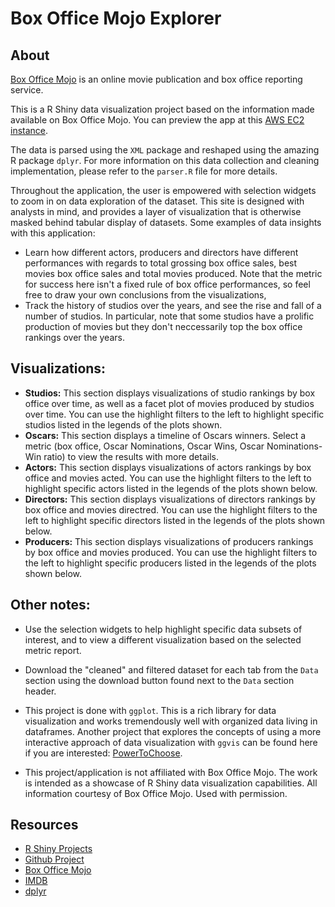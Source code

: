 # Box Office Mojo Explorer

## About
[Box Office Mojo](http://www.boxofficemojo.com/) is an online movie publication and box office reporting service.

This is a R Shiny data visualization project based on the information made available on Box Office Mojo.  You can preview the app at this [AWS EC2 instance](http://ec2-54-183-164-175.us-west-1.compute.amazonaws.com:3838/BoxOfficeMojo/).

The data is parsed using the `XML` package and reshaped using the amazing R package `dplyr`.  For more information on this data collection and cleaning implementation, please refer to the `parser.R` file for more details.

Throughout the application, the user is empowered with selection widgets to zoom in on data exploration of the dataset.  This site is designed with analysts in mind, and provides a layer of visualization that is otherwise masked behind tabular display of datasets.  Some examples of data insights with this application:

- Learn how different actors, producers and directors have different performances with regards to total grossing box office sales, best movies box office sales and total movies produced.  Note that the metric for success here isn't a fixed rule of box office performances, so feel free to draw your own conclusions from the visualizations,
- Track the history of studios over the years, and see the rise and fall of a number of studios.  In particular, note that some studios have a prolific production of movies but they don't neccessarily top the box office rankings over the years.


## Visualizations:
- **Studios:** This section displays visualizations of studio rankings by box office over time, as well as a facet plot of movies produced by studios over time. You can use the highlight filters to the left to highlight specific studios listed in the legends of the plots shown.
- **Oscars:** This section displays a timeline of Oscars winners. Select a metric (box office, Oscar Nominations, Oscar Wins, Oscar Nominations-Win ratio) to view the results with more details.
- **Actors:** This section displays visualizations of actors rankings by box office and movies acted. You can use the highlight filters to the left to highlight specific actors listed in the legends of the plots shown below.
- **Directors:** This section displays visualizations of directors rankings by box office and movies directred. You can use the highlight filters to the left to highlight specific directors listed in the legends of the plots shown below.
- **Producers:** This section displays visualizations of producers rankings by box office and movies produced. You can use the highlight filters to the left to highlight specific producers listed in the legends of the plots shown below.


## Other notes:
- Use the selection widgets to help highlight specific data subsets of interest, and to view a different visualization based on the selected metric report.

- Download the "cleaned" and filtered dataset for each tab from the `Data` section using the download button found next to the `Data` section header.

- This project is done with `ggplot`.  This is a rich library for data visualization and works tremendously well with organized data living in dataframes.  Another project that explores the concepts of using a more interactive approach of data visualization with `ggvis` can be found here if you are interested: [PowerToChoose](http://ec2-54-183-164-175.us-west-1.compute.amazonaws.com:3838/PowerToChoose/).

- This project/application is not affiliated with Box Office Mojo.  The work is intended as a showcase of R Shiny data visualization capabilities.  All information courtesy of Box Office Mojo. Used with permission.


## Resources
- [R Shiny Projects](http://ec2-54-183-164-175.us-west-1.compute.amazonaws.com:3838/)
- [Github Project](https://github.com/chrisrzhou/RShiny-BoxOfficeMojo)
- [Box Office Mojo](http://www.boxofficemojo.com/)
- [IMDB](http://www.imdb.com/)
- [dplyr](http://cran.rstudio.com/web/packages/dplyr/vignettes/introduction.html)